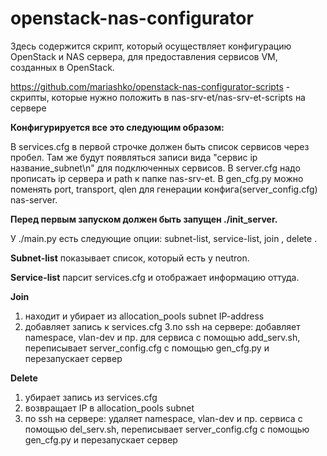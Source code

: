 # openstack-nas-configurator

Здесь содержится скрипт, который осуществляет конфигурацию OpenStack и NAS сервера, для предоставления сервисов VM, созданных в OpenStack.


https://github.com/mariashko/openstack-nas-configurator-scripts - скрипты, которые нужно положить в nas-srv-et/nas-srv-et-scripts на сервере


<b>Конфигурируется все это следующим образом:</b>

В services.cfg в первой строчке должен быть список сервисов через пробел. Там же будут появляться записи вида "сервис ip название_subnet\n" для подключенных сервисов.
В server.cfg надо прописать ip сервера и path к папке nas-srv-et.
В gen_cfg.py можно поменять port, transport, qlen для генерации конфига(server_config.cfg) nas-server.

<b>Перед первым запуском должен быть запущен ./init_server.</b>



У ./main.py есть следующие опции: subnet-list, service-list, join <subnet> <service>, delete <service>.


<b>Subnet-list</b> показывает список, который есть у neutron.

<b>Service-list</b> парсит services.cfg и отображает информацию оттуда.

<b>Join <subnet> <service></b> 

  1. находит и убирает из allocation_pools subnet IP-address
  2. добавляет запись к services.cfg
  3.по ssh на сервере: добавляет namespace, vlan-dev и пр. для сервиса с помощью add_serv.sh, переписывает server_config.cfg с помощью gen_cfg.py и перезапускает сервер

<b> Delete <service> </b>

  1. убирает запись из services.cfg
  2. возвращает IP в allocation_pools subnet
  3. по ssh на сервере: удаляет namespace, vlan-dev и пр. сервиса с помощью del_serv.sh, переписывает server_config.cfg с помощью gen_cfg.py и перезапускает сервер
